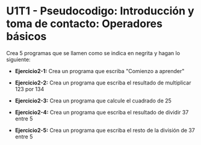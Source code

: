 # U1T1 - Pseudocodigo: Introducción y toma de contacto: Operadores básicos

Crea 5 programas que se llamen como se indica en negrita y hagan lo siguiente:

* **Ejercicio2-1:** Crea un programa que escriba "Comienzo a aprender"
  
* **Ejercicio2-2:** Crea un programa que escriba el resultado de multiplicar 123 por 134
  
* **Ejercicio2-3:** Crea un programa que calcule el cuadrado de 25
  
* **Ejercicio2-4:** Crea un programa que escriba el resultado de dividir 37 entre 5
  
* **Ejercicio2-5:** Crea un programa que escriba el resto de la división de 37 entre 5